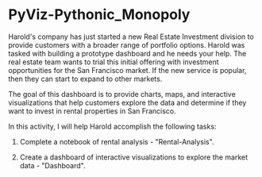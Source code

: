 # PyViz-Pythonic_Monopoly

Harold's company has just started a new Real Estate Investment division to provide customers with a broader range of portfolio options. 
Harold was tasked with building a prototype dashboard and he needs your help. The real estate team wants to trial this initial offering with 
investment opportunities for the San Francisco market. If the new service is popular, then they can start to expand to other markets.

The goal of this dashboard is to provide charts, maps, and interactive visualizations that help customers explore the data and determine if they
want to invest in rental properties in San Francisco.

In this activity, I will help Harold accomplish the following tasks:

1. Complete a notebook of rental analysis - "Rental-Analysis".

2. Create a dashboard of interactive visualizations to explore the market data - "Dashboard".

